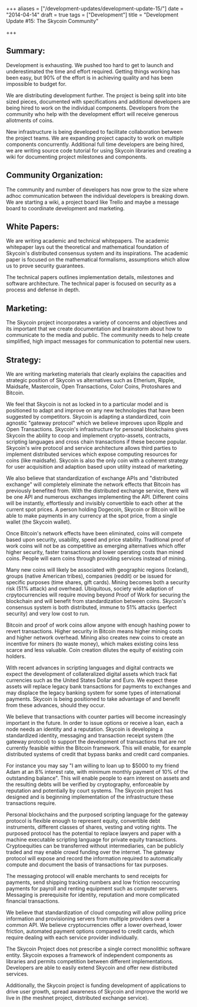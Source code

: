 +++
aliases = ["/development-updates/development-update-15/"]
date = "2014-04-14"
draft = true
tags = ["Development"]
title = "Development Update #15: The Skycoin Community"

+++
## Summary:
Development is exhausting. We pushed too hard to get to launch and underestimated the time and effort required. Getting things working has been easy, but 90% of the effort is in achieving quality and has been impossible to budget for.

We are distributing development further. The project is being split into bite sized pieces, documented with specifications and additional developers are being hired to work on the individual components. Developers from the community who help with the development effort will receive generous allotments of coins.

New infrastructure is being developed to facilitate collaboration between the project teams. We are expanding project capacity to work on multiple components concurrently.  Additional full time developers are being hired, we are writing source code tutorial for using Skycoin libraries and creating a wiki for documenting project milestones and components.

## Community Organization:

The community and number of developers has now grow to the size where adhoc communication between the individual developers is breaking down. We are starting a wiki, a project board like Trello and maybe a message board to coordinate development and marketing.

## White Papers:

We are writing academic and technical whitepapers. The academic whitepaper lays out the theoretical and mathematical foundation of Skycoin's distributed consensus system and its inspirations. The academic paper is focused on the mathematical formalisms, assumptions which allow us to prove security guarantees.

The technical papers outlines implementation details, milestones and software architecture. The technical paper is focused on security as a process and defense in depth.

## Marketing:

The Skycoin project incorporates a variety of concerns and objectives and its important that we create documentation and brainstorm about how to communicate to the media and public. The community needs to help create simplified, high impact messages for communication to potential new users.

## Strategy:

We are writing marketing materials that clearly explains the capacities and strategic position of Skycoin vs alternatives such as Etherium, Ripple, Maidsafe, Mastercoin, Open Transactions, Color Coins, Protoshares and Bitcoin.

We feel that Skycoin is not as locked in to a particular model and is positioned to adapt and improve on any new technologies that have been suggested by competitors. Skycoin is adapting a standardized, coin agnostic "gateway protocol" which we believe improves upon Ripple and Open Transactions. Skycoin's infrastructure for personal blockchains gives Skycoin the ability to coop and implement crypto-assets, contracts, scripting languages and cross chain transactions if these become popular.  Skycoin's wire protocol and service architecture allows third parties to implement distributed services which expose computing resources for coins (like maidsafe). Skycoin is also the only coin with a coherent strategy for user acquisition and adaption based upon utility instead of marketing.

We also believe that standardization of exchange APIs and "distributed exchange" will completely eliminate the network effects that Bitcoin has previously benefited from. With the distributed exchange service, there will be one API and numerous exchanges implementing the API. Different coins will be instantly, effortlessly and invisibly convertible to each other at the current spot prices. A person holding Dogecoin, Skycoin or Bitcoin will be able to make payments in any currency at the spot price, from a single wallet (the Skycoin wallet).

Once Bitcoin's network effects have been eliminated, coins will compete based upon security, usability, speed and price stability. Traditional proof of work coins will not be as competitive as emerging alternatives which offer higher security, faster transactions and lower operating costs than mined coins. People will earn coins through providing services instead of mining.

Many new coins will likely be associated with geographic regions (Iceland), groups (native American tribes), companies (reddit) or be issued for specific purposes (time shares, gift cards). Mining becomes both a security risk (51% attack) and overhead. Ubiquitous, society wide adaption of crpytocurrencies will require moving beyond Proof of Work for securing the blockchain and will benefit from standardization between coins.  Skycoin's consensus system is both distributed, immune to 51% attacks (perfect security) and very low cost to run.

Bitcoin and proof of work coins allow anyone with enough hashing power to revert transactions. Higher security in Bitcoin means higher mining costs and higher network overhead. Mining also creates new coins to create an incentive for miners (to waste money), which makes existing coins less scarce and less valuable. Coin creation dilutes the equity of existing coin holders.

With recent advances in scripting languages and digital contracts we expect the development of collateralized digital assets which track fiat currencies such as the United States Dollar and Euro. We expect these assets will replace legacy bank transactions for payments to exchanges and may displace the legacy banking system for some types of international payments. Skycoin is being positioned to take advantage of and benefit from these advances, should they occur.

We believe that transactions with counter parties will become increasingly important in the future. In order to issue options or receive a loan, each a node needs an identity and a reputation. Skycoin is developing a standardized identity, messaging and transaction receipt system (the gateway protocol) to support the development of transactions that are not currently feasible within the Bitcoin framework. This will enable, for example distributed systems of credit that bypass banks and credit card companies.

For instance you may say "I am willing to loan up to $5000 to my friend Adam at an 8% interest rate, with minimum monthly payment of 10% of the outstanding balance". This will enable people to earn interest on assets and the resulting debts will be verified by cryptography, enforceable by reputation and potentially by court systems. The Skycoin project has designed and is beginning implementation of the infrastructure these transactions require.

Personal blockchains and the purposed scripting language for the gateway protocol is flexible enough to represent equity, convertible debt instruments, different classes of shares, vesting and voting rights. The purposed protocol has the potential to replace lawyers and paper with a machine executable scripting language for private equity transactions. Cryptoequities can be transferred without intermediaries, can be publicly traded and may enable crowd funding over the internet.  The gateway protocol will expose and record the information required to automatically compute and document the basis of transactions for tax purposes.

The messaging protocol will enable merchants to send receipts for payments, send shipping tracking numbers and low friction reoccurring payments for payroll and renting equipment such as computer servers. Messaging is prerequisite for identity, reputation and more complicated financial transactions.

We believe that standardization of cloud computing will allow polling price information and provisioning servers from multiple providers over a common API. We believe cryptocurrencies offer a lower overhead, lower friction, automated payment options compared to credit cards, which require dealing with each service provider individually.

The Skycoin Project does not prescribe a single correct monolithic software entity. Skycoin exposes a framework of independent components as libraries and permits competition between different implementations. Developers are able to easily extend Skycoin and offer new distributed services.

Additionally, the Skycoin project is funding development of applications to drive user growth, spread awareness of Skycoin and improve the world we live in (the meshnet project, distributed exchange service).